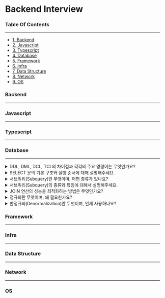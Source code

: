 # Backend Interview

### Table Of Contents

---

-   [1. Backend](#backend)
-   [2. Javascript](#javascript)
-   [3. Typescript](#typescript)
-   [4. Database](#database)
-   [5. Framework](#framework)
-   [6. Infra](#infra)
-   [7. Data Structure](#data-structure)
-   [8. Network](#network)
-   [9. OS](#os)

### Backend

---

### Javascript

---

### Typescript

---

### Database

---

<details>
<summary>DDL, DML, DCL, TCL의 차이점과 각각의 주요 명령어는 무엇인가요?</summary>
DDL은 데이터 정의어로 테이블과 컬럼을 정의하는 명령어입니다. 데이터베이스의 골격을 결정하며, CREATE, ALTER, DROP, TRUNCATE 등과 같은 명령어가 있습니다.</br>
DML은 데이터 조작어로 데이터베이스 내부 데이터를 관리하기 위한 명령어입니다. 데이터 조회, 추가, 변경, 삭제 등의 작업을 수행하며, SELECT, INSERT, UPDATE, DELETE 등이 포함됩니다.</br>
DCL은 데이터 제어 언어로 데이터베이스에 대한 접근 권한을 제어하기 위해 사용됩니다. GRANT, REVOKE 등의 명령어가 있습니다.</br>
TCL은 트랜잭션 제어 언어로 트랜잭션을 제어할 때 사용합니다. COMMIT, ROLLBACK, SAVEPOINT 등의 명령어가 있습니다.</br>
</details>

<details>
<summary>SELECT 문의 기본 구조와 실행 순서에 대해 설명해주세요.</summary>
일반적으로 SELECT 쿼리문은 FROM, WHERE, GROUP BY, HAVING, SELECT, ORDER BY 순으로 총 6단계를 거치며 처리됩니다.
</details>

<details>
<summary>서브쿼리(Subquery)란 무엇이며, 어떤 종류가 있나요?</summary>
SQL 쿼리 내부에 포함된 또 다른 SELECT 쿼리를 의미합니다.</br>
사용되는 위치, 반환 값, 사용 용도에 따라 스칼라, 인라인 뷰, 중첩 서브쿼리로 나뉘게 됩니다.
</details>

<details>
<summary>서브쿼리(Subquery)의 종류와 특징에 대해서 설명해주세요.</summary>
서브쿼리의 종류로는 스칼라 서브쿼리, 인라인 뷰, 중첩 서브쿼리가 있습니다.</br>
스칼라 서브쿼리는 단일 행의 단일 컬럼을 반환하는 서브쿼리로, SELECT 절에서 주로 사용되며 하나의 값처럼 취급됩니다.</br>
인라인 뷰 서브쿼리는 FROM 절에서 사용되며, 여러 행과 여러 열을 반환하는 테이블 형태의 결과를 생성하여 메인쿼리에서 가상의 테이블처럼 사용됩니다.</br>
중첩 서브쿼리는 WHERE 절에 위치하며, 메인쿼리 테이블의 특정 값과 비교한 값을 반환하는 용도로 사용됩니다.
</details>

<details>
<summary>JOIN 연산의 성능을 최적화하는 방법은 무엇인가요?</summary>
EXPLAIN을 통해 조인 쿼리의 실행 계획을 분석후 조치합니다.</br>
작은 테이블을 먼저 조인하고, 필요한 데이터만 선택하여 조인합니다.</br>
조인 전 WHERE 절을 사용하여 미리 필터링 하여 조인할 데이터 양을 줄이도록 합니다.</br>
조인 조건에 인덱스를 활용하여 데이터 검색 시간을 단축하도록 합니다.
</details>

<details>
<summary>정규화란 무엇이며, 왜 필요한가요?</summary>
정규화는 데이터베이스 설계 시 중복 데이터를 최소화하고 데이터 무결성을 보장하기 위해 테이블을 체계적으로 분해하는 과정입니다.</br>
정규화는 1 ~ 6 정규화까지 여러 과정이 존재하지만, 보통 1~3 정규화까지의 과정을 거치게 된다고 알고있습니다.

**추가**

-   제1 정규화는 테이블의 모든 컬럼이 원자값(더 이상 분해할 수 없는 단일 값)을 가지도록 테이블을 분해합니다.
-   제2 정규화는 제1 정규화를 진행한 테이블에, 부분 함수적 종속성을 제거하여 모든 비주요 속성이 주요 키에 완전 함수적 종속이 되도록 테이블을 분해합니다.
-   제3 정규화는 제2 정규화를 진행한 테이블에, 이행적 함수적 종속성을 제거하여 비주요 속성 간의 종속성을 제거합니다.
-   BCNF(Boyce-Codd 정규형): 모든 결정자가 후보키가 되도록 테이블을 분해합니다.

</details>

<details>
<summary>반정규화(Denormalization)란 무엇이며, 언제 사용하나요?</summary>
반정규화는 정규화된 데이터베이스의 성능을 향상시키기 위해 의도적으로 정규화 원칙을 위배하여 데이터 중복을 허용하는 기법입니다.</br>
읽기 작업이 많고 데이터 일관성보다 조회 성능이 중요한 시스템에서 사용됩니다.

**추가**

-   테이블 병합: 정규화로 분리된 테이블을 다시 하나로 합쳐 조인 연산을 줄입니다.
-   컬럼 복제: 자주 조회되는 컬럼을 다른 테이블에 복제하여 조인 없이 데이터에 접근할 수 있게 합니다.
-   파생 컬럼 추가: 계산된 값을 미리 저장하여 실시간 계산 비용을 줄입니다.
-   요약 테이블 생성: 집계 데이터를 별도 테이블에 저장하여 분석 쿼리 성능을 향상시킵니다.

</details>

### Framework

---

### Infra

---

### Data Structure

---

### Network

---

### OS
